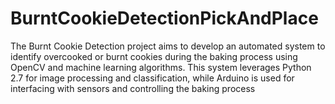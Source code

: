 # BurntCookieDetectionPickAndPlace
The Burnt Cookie Detection project aims to develop an automated system to identify overcooked or burnt cookies during the baking process using OpenCV and machine learning algorithms. This system leverages Python 2.7 for image processing and classification, while Arduino is used for interfacing with sensors and controlling the baking process
